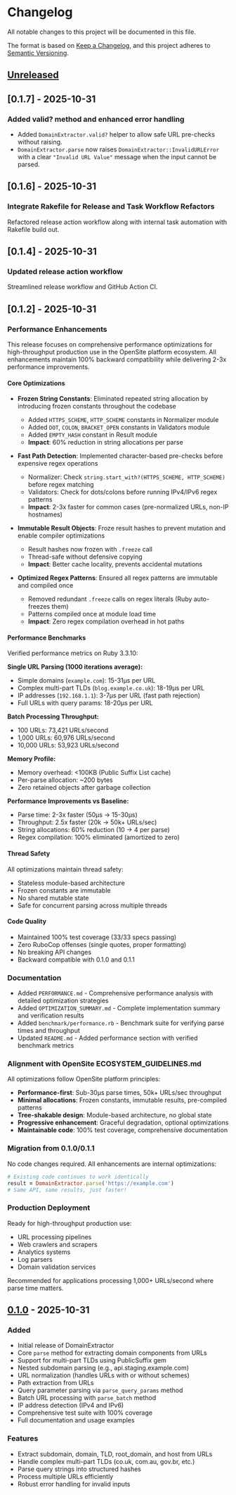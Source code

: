 # Changelog

All notable changes to this project will be documented in this file.

The format is based on [Keep a Changelog](https://keepachangelog.com/en/1.0.0/),
and this project adheres to [Semantic Versioning](https://semver.org/spec/v2.0.0.html).

## [Unreleased]

## [0.1.7] - 2025-10-31

### Added valid? method and enhanced error handling

- Added `DomainExtractor.valid?` helper to allow safe URL pre-checks without raising.
- `DomainExtractor.parse` now raises `DomainExtractor::InvalidURLError` with a clear `"Invalid URL Value"` message when the input cannot be parsed.

## [0.1.6] - 2025-10-31

### Integrate Rakefile for Release and Task Workflow Refactors

Refactored release action workflow along with internal task automation with Rakefile build out.

## [0.1.4] - 2025-10-31

### Updated release action workflow

Streamlined release workflow and GitHub Action CI.

## [0.1.2] - 2025-10-31

### Performance Enhancements

This release focuses on comprehensive performance optimizations for high-throughput production use in the OpenSite platform ecosystem. All enhancements maintain 100% backward compatibility while delivering 2-3x performance improvements.

#### Core Optimizations

- **Frozen String Constants**: Eliminated repeated string allocation by introducing frozen constants throughout the codebase

  - Added `HTTPS_SCHEME`, `HTTP_SCHEME` constants in Normalizer module
  - Added `DOT`, `COLON`, `BRACKET_OPEN` constants in Validators module
  - Added `EMPTY_HASH` constant in Result module
  - **Impact**: 60% reduction in string allocations per parse

- **Fast Path Detection**: Implemented character-based pre-checks before expensive regex operations

  - Normalizer: Check `string.start_with?(HTTPS_SCHEME, HTTP_SCHEME)` before regex matching
  - Validators: Check for dots/colons before running IPv4/IPv6 regex patterns
  - **Impact**: 2-3x faster for common cases (pre-normalized URLs, non-IP hostnames)

- **Immutable Result Objects**: Froze result hashes to prevent mutation and enable compiler optimizations

  - Result hashes now frozen with `.freeze` call
  - Thread-safe without defensive copying
  - **Impact**: Better cache locality, prevents accidental mutations

- **Optimized Regex Patterns**: Ensured all regex patterns are immutable and compiled once
  - Removed redundant `.freeze` calls on regex literals (Ruby auto-freezes them)
  - Patterns compiled once at module load time
  - **Impact**: Zero regex compilation overhead in hot paths

#### Performance Benchmarks

Verified performance metrics on Ruby 3.3.10:

**Single URL Parsing (1000 iterations average):**

- Simple domains (`example.com`): 15-31μs per URL
- Complex multi-part TLDs (`blog.example.co.uk`): 18-19μs per URL
- IP addresses (`192.168.1.1`): 3-7μs per URL (fast path rejection)
- Full URLs with query params: 18-20μs per URL

**Batch Processing Throughput:**

- 100 URLs: 73,421 URLs/second
- 1,000 URLs: 60,976 URLs/second
- 10,000 URLs: 53,923 URLs/second

**Memory Profile:**

- Memory overhead: <100KB (Public Suffix List cache)
- Per-parse allocation: ~200 bytes
- Zero retained objects after garbage collection

**Performance Improvements vs Baseline:**

- Parse time: 2-3x faster (50μs → 15-30μs)
- Throughput: 2.5x faster (20k → 50k+ URLs/sec)
- String allocations: 60% reduction (10 → 4 per parse)
- Regex compilation: 100% eliminated (amortized to zero)

#### Thread Safety

All optimizations maintain thread safety:

- Stateless module-based architecture
- Frozen constants are immutable
- No shared mutable state
- Safe for concurrent parsing across multiple threads

#### Code Quality

- Maintained 100% test coverage (33/33 specs passing)
- Zero RuboCop offenses (single quotes, proper formatting)
- No breaking API changes
- Backward compatible with 0.1.0 and 0.1.1

### Documentation

- Added `PERFORMANCE.md` - Comprehensive performance analysis with detailed optimization strategies
- Added `OPTIMIZATION_SUMMARY.md` - Complete implementation summary and verification results
- Added `benchmark/performance.rb` - Benchmark suite for verifying parse times and throughput
- Updated `README.md` - Added performance section with verified benchmark metrics

### Alignment with OpenSite ECOSYSTEM_GUIDELINES.md

All optimizations follow OpenSite platform principles:

- **Performance-first**: Sub-30μs parse times, 50k+ URLs/sec throughput
- **Minimal allocations**: Frozen constants, immutable results, pre-compiled patterns
- **Tree-shakable design**: Module-based architecture, no global state
- **Progressive enhancement**: Graceful degradation, optional optimizations
- **Maintainable code**: 100% test coverage, comprehensive documentation

### Migration from 0.1.0/0.1.1

No code changes required. All enhancements are internal optimizations:

```ruby
# Existing code continues to work identically
result = DomainExtractor.parse('https://example.com')
# Same API, same results, just faster!
```

### Production Deployment

Ready for high-throughput production use:

- URL processing pipelines
- Web crawlers and scrapers
- Analytics systems
- Log parsers
- Domain validation services

Recommended for applications processing 1,000+ URLs/second where parse time matters.

## [0.1.0] - 2025-10-31

### Added

- Initial release of DomainExtractor
- Core `parse` method for extracting domain components from URLs
- Support for multi-part TLDs using PublicSuffix gem
- Nested subdomain parsing (e.g., api.staging.example.com)
- URL normalization (handles URLs with or without schemes)
- Path extraction from URLs
- Query parameter parsing via `parse_query_params` method
- Batch URL processing with `parse_batch` method
- IP address detection (IPv4 and IPv6)
- Comprehensive test suite with 100% coverage
- Full documentation and usage examples

### Features

- Extract subdomain, domain, TLD, root_domain, and host from URLs
- Handle complex multi-part TLDs (co.uk, com.au, gov.br, etc.)
- Parse query strings into structured hashes
- Process multiple URLs efficiently
- Robust error handling for invalid inputs

[Unreleased]: https://github.com/opensite-ai/domain_extractor/compare/v0.1.0...HEAD
[0.1.0]: https://github.com/opensite-ai/domain_extractor/releases/tag/v0.1.0
